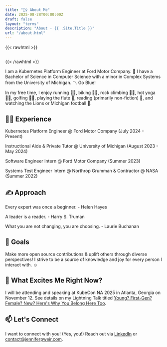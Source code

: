```yaml
---
title: "🙋‍♀️ About Me"
date: 2025-08-28T00:00:00Z
draft: false
layout: "terms"
description: "About - {{ .Site.Title }}"
url: "/about.html"
---
```


{{< rawhtml >}}
<h2 id="dynamic-greeting" class="text-2xl font-bold"></h2>
{{< /rawhtml >}}

I am a Kubernetes Platform Engineer at Ford Motor Company. 🚙 I have a Bachelor of Science in Computer Science with a minor in Complex Systems from the University of Michigan. 〽️ Go Blue!

In my free time, I enjoy running 🏃‍♀️, biking 🚴‍♀️, rock climbing 🧗‍♀️, hot yoga 🧘‍♀️, golfing 🏌️‍♀️, playing the flute 🪈, reading (primarily non-fiction) 📖, and watching the Lions or Michigan football 🏈.

## 👩‍💻 Experience

Kubernetes Platform Engineer @ Ford Motor Company (July 2024 - Present)

Instructional Aide & Private Tutor @ University of Michigan (August 2023 - May 2024)

Software Engineer Intern @ Ford Motor Company (Summer 2023)

Systems Test Engineer Intern @ Northrop Grumman & Contractor @ NASA (Summer 2022)

## ✍️ Approach

Every expert was once a beginner. - Helen Hayes

A leader is a reader. - Harry S. Truman

What you are not changing, you are choosing. - Laurie Buchanan

## 🧠 Goals

Make more open source contributions & uplift others through diverse perspectives! I strive to be a source of knowledge and joy for every person I interact with. ☺️

## 📣 What Excites Me Right Now?

I will be attending and speaking at KubeCon NA 2025 in Atlanta, Georgia on November 12. See details on my Lightning Talk titled [Young? First-Gen? Female? New? Here's Why You Belong Here Too](https://kccncna2025.sched.com/event/27Fci/cl-lightning-talk-young-first-gen-female-new-heres-why-you-belong-here-too-jennifer-weir-ford-motor-company?iframe=yes&w=100%&sidebar=yes&bg=no).

## 📫 Let's Connect

I want to connect with you! (Yes, you!) Reach out via [LinkedIn](https://linkedin.com/in/jennifer-weir) or [contact@jenniferpweir.com](mailto:contact@jenniferpweir.com).
